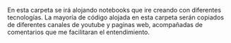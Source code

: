 En esta carpeta se irá alojando notebooks que ire creando con diferentes tecnologías. La mayoría de código alojada en esta carpeta serán copiados de diferentes canales de youtube y paginas web, acompañadas de comentarios que me facilitaran el entendimiento.
